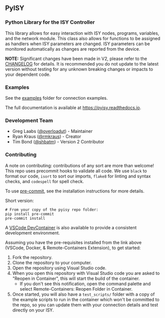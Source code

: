 ## PyISY

### Python Library for the ISY Controller

This library allows for easy interaction with ISY nodes, programs, variables, and the network module. This class also allows for functions to be
assigned as handlers when ISY parameters are changed. ISY parameters can be
monitored automatically as changes are reported from the device.

**NOTE:** Significant changes have been made in V2, please refer to the [CHANGELOG](CHANGELOG.md) for details. It is recommended you do not update to the latest version without testing for any unknown breaking changes or impacts to your dependent code.

### Examples

See the [examples](examples/) folder for connection examples.

The full documentation is available at https://pyisy.readthedocs.io.

### Development Team

- Greg Laabs ([@overloadut]) - Maintainer
- Ryan Kraus ([@rmkraus]) - Creator
- Tim Bond ([@shbatm]) - Version 2 Contributor

### Contributing

A note on contributing: contributions of any sort are more than welcome! This repo uses precommit hooks to validate all code. We use `black` to format our code, `isort` to sort our imports, `flake8` for linting and syntax checks, and `codespell` for spell check.

To use [pre-commit](https://pre-commit.com/#installation), see the installation instructions for more details.

Short version:

```shell
# From your copy of the pyisy repo folder:
pip install pre-commit
pre-commit install
```

A [VSCode DevContainer](https://code.visualstudio.com/docs/remote/containers#_getting-started) is also available to provide a consistent development environment.

Assuming you have the pre-requisites installed from the link above (VSCode, Docker, & Remote-Containers Extension), to get started:

1. Fork the repository.
2. Clone the repository to your computer.
3. Open the repository using Visual Studio code.
4. When you open this repository with Visual Studio code you are asked to "Reopen in Container", this will start the build of the container.
   - If you don't see this notification, open the command palette and select Remote-Containers: Reopen Folder in Container.
5. Once started, you will also have a `test_scripts/` folder with a copy of the example scripts to run in the container which won't be committed to the repo, so you can update them with your connection details and test directly on your ISY.

[@overloadut]: https://github.com/overloadut
[@rmkraus]: https://github.com/rmkraus
[@shbatm]: https://github.com/shbatm
